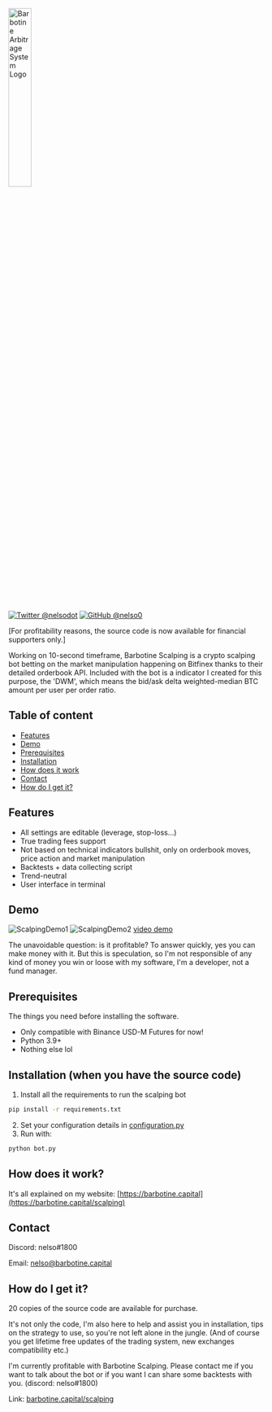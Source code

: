 <p align="left">
  <img alt="Barbotine Arbitrage System Logo" width="30%" height="30%" src="https://cdn.discordapp.com/attachments/876447732259225612/1095369391052443708/bas.svg">
</p>

[![Twitter @nelsodot](https://img.shields.io/twitter/url/https/twitter.com/nelsodot.svg?style=social&label=%20%40nelsodot)](https://twitter.com/nelsorex)
[![GitHub @nelso0](https://img.shields.io/github/followers/nelso0?label=follow&style=social)](https://github.com/nelso0)

[For profitability reasons, the source code is now available for financial supporters only.]

Working on 10-second timeframe, Barbotine Scalping is a crypto scalping bot betting on the market manipulation happening on Bitfinex thanks to their detailed orderbook API. Included with the bot is a indicator I created for this purpose, the 'DWM', which means the bid/ask delta weighted-median BTC amount per user per order ratio.

## Table of content
* [Features](#features)
* [Demo](#demo)
* [Prerequisites](#prerequis)
* [Installation](#installation)
* [How does it work](#howwork)
* [Contact](#contact)
* [How do I get it?](#full-version)
<a name="features"/>
 
## Features

* All settings are editable (leverage, stop-loss...)
* True trading fees support
* Not based on technical indicators bullshit, only on orderbook moves, price action and market manipulation
* Backtests + data collecting script
* Trend-neutral
* User interface in terminal

<a name="demo"/>
 
## Demo

![ScalpingDemo1](https://media.discordapp.net/attachments/876447732259225612/1124293045987315712/scalping0.png)
![ScalpingDemo2](https://media.discordapp.net/attachments/876447732259225612/1124293046306099230/scalping1.png)
[video demo](https://www.youtube.com/watch?v=jj1aGm1p1fg)

The unavoidable question: is it profitable? To answer quickly, yes you can make money with it. But this is speculation, so I'm not responsible of any kind of money you win or loose with my software, I'm a developer, not a fund manager.

<a name="prerequis"/>
 
## Prerequisites

The things you need before installing the software.

* Only compatible with Binance USD-M Futures for now!
* Python 3.9+
* Nothing else lol

<a name="installation"/>
 
## Installation (when you have the source code)

1. Install all the requirements to run the scalping bot
```sh
pip install -r requirements.txt
```
2. Set your configuration details in [configuration.py](configuration.py)
3. Run with:
```sh
python bot.py
```

<a name="howwork"/>
 
## How does it work?

It's all explained on my website: [https://barbotine.capital](https://barbotine.capital/scalping)

## Contact

Discord: nelso#1800

Email: [nelso@barbotine.capital](mailto:nelso@barbotine.capital)

<a name="full-version"/>
 
## How do I  get it?

20 copies of the source code are available for purchase.

It's not only the code, I'm also here to help and assist you in installation, tips on the strategy to use, so you're not left alone in the jungle. (And of course you get lifetime free updates of the trading system, new exchanges compatibility etc.)

I'm currently profitable with Barbotine Scalping. Please contact me if you want to talk about the bot or if you want I can share some backtests with you. (discord: nelso#1800)

Link: [barbotine.capital/scalping](https://barbotine.capital/purchase-scalping)
